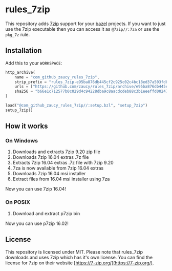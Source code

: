 # rules_7zip

This repository adds [7zip](https://www.7-zip.org/) support for your [bazel](https://bazel.build/) projects. If you want to just use the 7zip executable then you can access it as `@7zip//:7za` or use the `pkg_7z` rule.

## Installation

Add this to your `WORKSPACE`:

```python
http_archive(
    name = "com_github_zaucy_rules_7zip",
    strip_prefix = "rules_7zip-e95ba876db445cf2c925c02c4bc18ed37a503fd8",
    urls = ["https://github.com/zaucy/rules_7zip/archive/e95ba876db445cf2c925c02c4bc18ed37a503fd8.zip"],
    sha256 = "b66e1c712577b0c029d4c94228dba9c8aacdcdeb88c3b1eeeffd00247ba5a856",
)

load("@com_github_zaucy_rules_7zip//:setup.bzl", "setup_7zip")
setup_7zip()
```

## How it works

### On Windows

1) Downloads and extracts 7zip 9.20 zip file
2) Downloads 7zip 16.04 extras .7z file
3) Extracts 7zip 16.04 extras .7z file with 7zip 9.20
4) 7za is now available from 7zip 16.04 extras
5) Downloads 7zip 16.04 msi installer
6) Extract files from 16.04 msi installer using 7za

Now you can use 7zip 16.04!

### On POSIX

1) Download and extract p7zip bin

Now you can use p7zip 16.02!

## License

This repository is licensed under MIT. Please note that rules_7zip downloads and uses 7zip which has it's own license. You can find the license for 7zip on their website [https://7-zip.org/](https://7-zip.org/).
